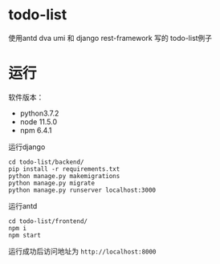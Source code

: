 # todo-list
使用antd dva umi 和 django rest-framework 写的 todo-list例子

# 运行

软件版本：
* python3.7.2
* node 11.5.0
* npm 6.4.1

运行django
```
cd todo-list/backend/
pip install -r requirements.txt
python manage.py makemigrations
python manage.py migrate
python manage.py runserver localhost:3000
```
运行antd
```
cd todo-list/frontend/
npm i
npm start
```

运行成功后访问地址为 ``http://localhost:8000``

